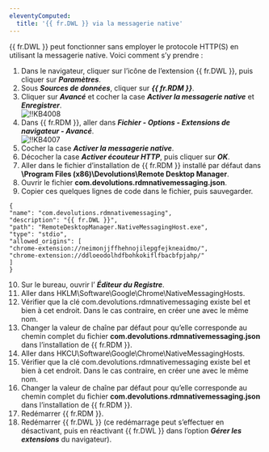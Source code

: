 ```yaml
---
eleventyComputed:
  title: '{{ fr.DWL }} via la messagerie native'
---
```

{{ fr.DWL }} peut fonctionner sans employer le protocole HTTP(S) en utilisant la messagerie native. Voici comment s’y prendre : 
1. Dans le navigateur, cliquer sur l’icône de l’extension {{ fr.DWL }}, puis cliquer sur ***Paramètres***. 
1. Sous ***Sources de données***, cliquer sur ***{{ fr.RDM }}***. 
1. Cliquer sur ***Avancé*** et cocher la case ***Activer la messagerie native*** et ***Enregistrer***.  
![!!KB4008](https://webdevolutions.azureedge.net/docs/fr/kb/KB4008.png) 
1. Dans {{ fr.RDM }}, aller dans ***Fichier - Options - Extensions de navigateur - Avancé***.  
![!!KB4007](https://webdevolutions.azureedge.net/docs/fr/kb/KB4007.png) 
1. Cocher la case ***Activer la messagerie native***. 
1. Décocher la case ***Activer écouteur HTTP***, puis cliquer sur ***OK***. 
1. Aller dans le fichier d’installation de {{ fr.RDM }} installé par défaut dans **\Program Files (x86)\Devolutions\Remote Desktop Manager**. 
1. Ouvrir le fichier **com.devolutions.rdmnativemessaging.json**. 
1. Copier ces quelques lignes de code dans le fichier, puis sauvegarder. 
```
{  
"name": "com.devolutions.rdmnativemessaging",  
"description": "{{ fr.DWL }}",  
"path": "RemoteDesktopManager.NativeMessagingHost.exe",  
"type": "stdio",  
"allowed_origins": [  
"chrome-extension://neimonjjffhehnojilepgfejkneaidmo/",  
"chrome-extension://ddloeodolhdfbohkokiflfbacbfpjahp/"  
]  
}  
```
10. Sur le bureau, ouvrir l’ ***Éditeur du Registre***. 
1. Aller dans HKLM\Software\Google\Chrome\NativeMessagingHosts. 
1. Vérifier que la clé com.devolutions.rdmnativemessaging existe bel et bien à cet endroit. Dans le cas contraire, en créer une avec le même nom. 
1. Changer la valeur de chaîne par défaut pour qu’elle corresponde au chemin complet du fichier **com.devolutions.rdmnativemessaging.json** dans l’installation de {{ fr.RDM }}. 
1. Aller dans HKCU\Software\Google\Chrome\NativeMessagingHosts. 
1. Vérifier que la clé com.devolutions.rdmnativemessaging existe bel et bien à cet endroit. Dans le cas contraire, en créer une avec le même nom. 
1. Changer la valeur de chaîne par défaut pour qu’elle corresponde au chemin complet du fichier **com.devolutions.rdmnativemessaging.json** dans l’installation de {{ fr.RDM }}. 
1. Redémarrer {{ fr.RDM }}. 
1. Redémarrer {{ fr.DWL }} (ce redémarrage peut s’effectuer en désactivant, puis en réactivant {{ fr.DWL }} dans l’option ***Gérer les extensions*** du navigateur). 

